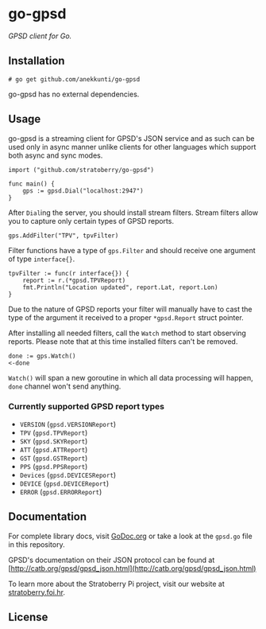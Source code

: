 # go-gpsd

*GPSD client for Go.*

## Installation

<pre><code># go get github.com/anekkunti/go-gpsd</code></pre>

go-gpsd has no external dependencies.

## Usage

go-gpsd is a streaming client for GPSD's JSON service and as such can be used only in async manner unlike clients for other languages which support both async and sync modes.

<pre><code>import ("github.com/stratoberry/go-gpsd")

func main() {
	gps := gpsd.Dial("localhost:2947")
}
</code></pre>

After `Dial`ing the server, you should install stream filters. Stream filters allow you to capture only certain types of GPSD reports.

<pre><code>gps.AddFilter("TPV", tpvFilter)</code></pre>

Filter functions have a type of `gps.Filter` and should receive one argument of type `interface{}`.

<pre><code>tpvFilter := func(r interface{}) {
	report := r.(*gpsd.TPVReport)
	fmt.Println("Location updated", report.Lat, report.Lon)
}</code></pre>

Due to the nature of GPSD reports your filter will manually have to cast the type of the argument it received to a proper `*gpsd.Report` struct pointer.

After installing all needed filters, call the `Watch` method to start observing reports. Please note that at this time installed filters can't be removed.

<pre><code>done := gps.Watch()
&lt;-done</code></pre>

`Watch()` will span a new goroutine in which all data processing will happen, `done` channel won't send anything.

### Currently supported GPSD report types

* `VERSION` (`gpsd.VERSIONReport`)
* `TPV` (`gpsd.TPVReport`)
* `SKY` (`gpsd.SKYReport`)
* `ATT` (`gpsd.ATTReport`)
* `GST` (`gpsd.GSTReport`)
* `PPS` (`gpsd.PPSReport`)
* `Devices` (`gpsd.DEVICESReport`)
* `DEVICE` (`gpsd.DEVICEReport`)
* `ERROR` (`gpsd.ERRORReport`)

## Documentation

For complete library docs, visit [GoDoc.org](http://godoc.org/github.com/stratoberry/go-gpsd) or take a look at the `gpsd.go` file in this repository.

GPSD's documentation on their JSON protocol can be found at [http://catb.org/gpsd/gpsd_json.html](http://catb.org/gpsd/gpsd_json.html)

To learn more about the Stratoberry Pi project, visit our website at [stratoberry.foi.hr](http://stratoberry.foi.hr).


## License

